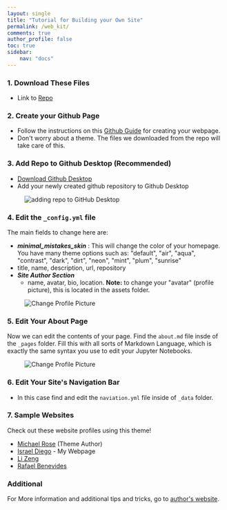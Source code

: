 ```yaml
---
layout: single
title: "Tutorial for Building your Own Site"
permalink: /web_kit/
comments: true
author_profile: false
toc: true
sidebar:
    nav: "docs"
---
```

### 1. Download These Files

- Link to [Repo](https://github.com/israeldi/Web_Kit)

### 2. Create your Github Page

- Follow the instructions on this [Github Guide](https://guides.github.com/features/pages/) for creating your webpage.
- Don't worry about a theme. The files we downloaded from the repo will take care of this.

### 3. Add Repo to Github Desktop (Recommended)
- [Download Github Desktop](https://desktop.github.com)
- Add your newly created github repository to Github Desktop

<figure>
  <img src="{{ '/assets/images/GitDesktop.gif' | relative_url }}" alt="adding repo to GitHub Desktop">
</figure>

### 4. Edit the `_config.yml` file
The main fields to change here are:

- ***minimal_mistakes_skin*** : This will change the color of your homepage. You have many theme options such as: "default", "air", "aqua", "contrast", "dark", "dirt", "neon", "mint", "plum", "sunrise"
- title, name, description, url, repository
- ***Site Author Section***
  - name, avatar, bio, location.
**Note:** to change your "avatar" (profile picture), this is located in the assets folder.

<figure>
  <img src="{{ '/assets/images/changeProfilePic.gif' | relative_url }}" alt="Change Profile Picture">
</figure>

### 5. Edit Your About Page
Now we can edit the contents of your page. Find the `about.md` file insde of 
the `_pages` folder. Fill this with all sorts of Markdown Language, which is exactly
the same syntax you use to edit your Jupyter Notebooks. 

<figure>
  <img src="{{ '/assets/images/editPage.gif' | relative_url }}" alt="Change Profile Picture">
</figure>

### 6. Edit Your Site's Navigation Bar
- In this case find and edit the `naviation.yml` file inside of `_data` folder.

### 7. Sample Websites
Check out these website profiles using this theme!

- [Michael Rose](https://mmistakes.github.io/minimal-mistakes/about/#) (Theme Author)
- [Israel Diego](https://israeldi.github.io) - My Webpage
- [Li Zeng](https://zenglix.github.io/About/)
- [Rafael Benevides](http://rafabene.com/about/)

### Additional

For More information and additional tips and tricks, go to [author's website](https://mmistakes.github.io/minimal-mistakes/docs/configuration/#).

